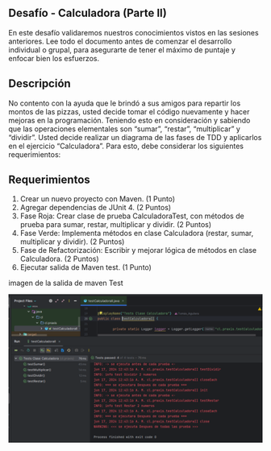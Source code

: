 Desafío - Calculadora (Parte II)
--

En este desafío validaremos nuestros conocimientos vistos en las sesiones anteriores.
Lee todo el documento antes de comenzar el desarrollo individual o grupal, para asegurarte
de tener el máximo de puntaje y enfocar bien los esfuerzos.

Descripción
-

No contento con la ayuda que le brindó a sus amigos para repartir los montos de las pizzas,
usted decide tomar el código nuevamente y hacer mejoras en la programación. Teniendo esto
en consideración y sabiendo que las operaciones elementales son “sumar”, “restar”,
“multiplicar” y “dividir”. Usted decide realizar un diagrama de las fases de TDD y aplicarlos en
el ejercicio “Calculadora”. Para esto, debe considerar los siguientes requerimientos:


Requerimientos
-

1. Crear un nuevo proyecto con Maven.
   (1 Punto)
2. Agregar dependencias de JUnit 4.
   (2 Puntos)
3. Fase Roja: Crear clase de prueba CalculadoraTest, con métodos de prueba para
   sumar, restar, multiplicar y dividir.
   (2 Puntos)
4. Fase Verde: Implementa métodos en clase Calculadora (restar, sumar, multiplicar y
   dividir).
   (2 Puntos)
5. Fase de Refactorización: Escribir y mejorar lógica de métodos en clase Calculadora.
   (2 Puntos)
6. Ejecutar salida de Maven test.
   (1 Punto)



imagen de la salida de maven Test 

![img.png](img.png)